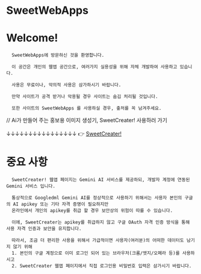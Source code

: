 # SweetWebApps

   # Welcome!
      SweetWebApps에 방문하신 것을 환영합니다.
      
      이 공간은 개인의 웹앱 공간으로, 여러가지 실용성을 위해 자체 개발하여 사용하고 있습니다.
      
      사용은 무료이나, 악의적 사용은 삼가하시기 바랍니다.
      
      만약 사이트가 공격 받거나 악용될 경우 사이트는 숨김 처리될 것입니다.
      
      또한 사이트의 SweetWebApps 를 사용하실 경우, 춮처를 꼭 남겨주세요.
   
   // Ai가 만들어 주는 홍보용 이미지 생성기, SweetCreater! 사용하러 가기 <br><br>
   ↓↓↓↓↓↓↓↓↓↓↓↓↓↓↓↓
   👉  <a href="/SweetWebApps/SweetWebApps-Website/SweetCreater.html"> SweetCreater! </a><br>
      
   # 중요 사항
      SweetCreater! 웹앱 페이지는 Gemini AI 서비스를 제공하되, 개발자 계정에 연동된 Gemini 서비스 입니다.
      
      통상적으로 Googledml Gemini AI를 정상적으로 사용하기 위해서는 사용자 본인의 구글의 AI apikey 또는 기타 자격 증명이 필요하지만
      온라인에서 개인의 apikey를 취급 할 경우 보안상의 위험이 따를 수 있습니다.
      
      이에, SweetCreater는 apikey를 취급하지 않고 구글 OAuth 자격 인증 방식을 통해 사용 자격 인증과 보안을 유지합니다.
      
      따라서, 조금 더 편리한 사용을 위해서 가급적이면 사용자(여러분)의 어떠한 데이터도 남기지 않기 위해
      1. 본인의 구글 계정으로 이미 로그인 되어 있는 브라우저(크롬/엣지/오페라 등)를 사용하시고
      2. SweetCreater 웹앱 페이지에서 직접 로그인용 비밀번호 입력은 삼가시기 바랍니다.
